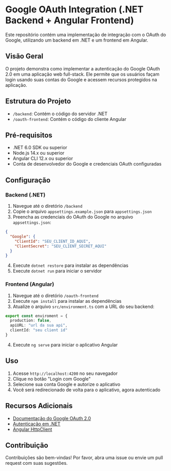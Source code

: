 # Google OAuth Integration (.NET Backend + Angular Frontend)

Este repositório contém uma implementação de integração com o OAuth do Google, utilizando um backend em .NET e um frontend em Angular.

## Visão Geral

O projeto demonstra como implementar a autenticação do Google OAuth 2.0 em uma aplicação web full-stack. Ele permite que os usuários façam login usando suas contas do Google e acessem recursos protegidos na aplicação.

## Estrutura do Projeto

- `/backend`: Contém o código do servidor .NET
- `/oauth-frontend`: Contém o código do cliente Angular

## Pré-requisitos

- .NET 6.0 SDK ou superior
- Node.js 14.x ou superior
- Angular CLI 12.x ou superior
- Conta de desenvolvedor do Google e credenciais OAuth configuradas

## Configuração

### Backend (.NET)

1. Navegue até o diretório `/backend`
2. Copie o arquivo `appsettings.example.json` para `appsettings.json`
3. Preencha as credenciais do OAuth do Google no arquivo `appsettings.json`:

```json
{
  "Google": {
    "ClientId": "SEU_CLIENT_ID_AQUI",
    "ClientSecret": "SEU_CLIENT_SECRET_AQUI"
  }
}
```

4. Execute `dotnet restore` para instalar as dependências
5. Execute `dotnet run` para iniciar o servidor

### Frontend (Angular)

1. Navegue até o diretório `/oauth-frontend`
2. Execute `npm install` para instalar as dependências
3. Atualize o arquivo `src/environment.ts` com a URL do seu backend:

```typescript
export const enviroment = {
  production: false,
  apiURL: "url da sua api",
  clientId: "seu client id"
}
```

4. Execute `ng serve` para iniciar o aplicativo Angular

## Uso

1. Acesse `http://localhost:4200` no seu navegador
2. Clique no botão "Login com Google"
3. Selecione sua conta Google e autorize o aplicativo
4. Você será redirecionado de volta para o aplicativo, agora autenticado

## Recursos Adicionais

- [Documentação do Google OAuth 2.0](https://developers.google.com/identity/protocols/oauth2)
- [Autenticação em .NET](https://docs.microsoft.com/en-us/aspnet/core/security/authentication)
- [Angular HttpClient](https://angular.io/guide/http)

## Contribuição

Contribuições são bem-vindas! Por favor, abra uma issue ou envie um pull request com suas sugestões.

